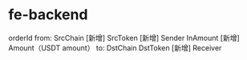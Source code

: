 # fe-backend


orderId
from:
  SrcChain [新增]
  SrcToken [新增]
  Sender 
  InAmount [新增]
Amount（USDT amount）
to:
  DstChain 
  DstToken [新增]
  Receiver